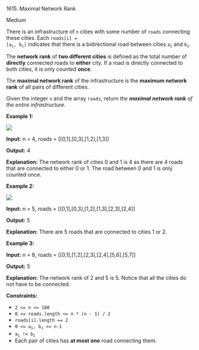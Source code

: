 1615\. Maximal Network Rank

Medium

There is an infrastructure of `n` cities with some number of `roads` connecting these cities. Each <code>roads[i] = [a<sub>i</sub>, b<sub>i</sub>]</code> indicates that there is a bidirectional road between cities <code>a<sub>i</sub></code> and <code>b<sub>i</sub></code>.

The **network rank** of **two different cities** is defined as the total number of **directly** connected roads to **either** city. If a road is directly connected to both cities, it is only counted **once**.

The **maximal network rank** of the infrastructure is the **maximum network rank** of all pairs of different cities.

Given the integer `n` and the array `roads`, return _the **maximal network rank** of the entire infrastructure_.

**Example 1:**

**![](https://assets.leetcode.com/uploads/2020/09/21/ex1.png)**

**Input:** n = 4, roads = [[0,1],[0,3],[1,2],[1,3]]

**Output:** 4

**Explanation:** The network rank of cities 0 and 1 is 4 as there are 4 roads that are connected to either 0 or 1. The road between 0 and 1 is only counted once.

**Example 2:**

**![](https://assets.leetcode.com/uploads/2020/09/21/ex2.png)**

**Input:** n = 5, roads = [[0,1],[0,3],[1,2],[1,3],[2,3],[2,4]]

**Output:** 5

**Explanation:** There are 5 roads that are connected to cities 1 or 2.

**Example 3:**

**Input:** n = 8, roads = [[0,1],[1,2],[2,3],[2,4],[5,6],[5,7]]

**Output:** 5

**Explanation:** The network rank of 2 and 5 is 5. Notice that all the cities do not have to be connected.

**Constraints:**

*   `2 <= n <= 100`
*   `0 <= roads.length <= n * (n - 1) / 2`
*   `roads[i].length == 2`
*   <code>0 <= a<sub>i</sub>, b<sub>i</sub> <= n-1</code>
*   <code>a<sub>i</sub> != b<sub>i</sub></code>
*   Each pair of cities has **at most one** road connecting them.